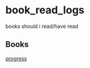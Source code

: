 # book_read_logs
books should i read/have read

## Books
[progress](https://github.com/kotarou1192/book_read_logs/projects/1)
